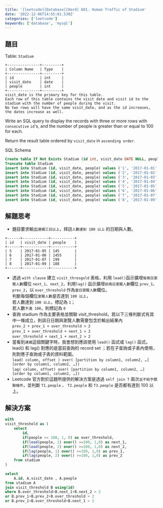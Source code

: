 ```yaml
---
title: '[leetcode][Database][Hard] 601. Human Traffic of Stadium'
date: '2022-12-06T14:55:01.530Z'
categories: ['leetcode']
keywords: ['database', 'mysql']
---
```


## 題目

Table: `Stadium`
```
+---------------+---------+  
| Column Name   | Type    |  
+---------------+---------+  
| id            | int     |  
| visit_date    | date    |  
| people        | int     |  
+---------------+---------+  
visit_date is the primary key for this table.  
Each row of this table contains the visit date and visit id to the stadium with the number of people during the visit.  
No two rows will have the same visit_date, and as the id increases, the dates increase as well.
```

Write an SQL query to display the records with three or more rows with `consecutive` `id`'s, and the number of people is greater than or equal to 100 for each.

Return the result table ordered by `visit_date` in `ascending order`.

SQL Schema
```sql
Create table If Not Exists Stadium (id int, visit_date DATE NULL, people int)  
Truncate table Stadium  
insert into Stadium (id, visit_date, people) values ('1', '2017-01-01', '10')  
insert into Stadium (id, visit_date, people) values ('2', '2017-01-02', '109')  
insert into Stadium (id, visit_date, people) values ('3', '2017-01-03', '150')  
insert into Stadium (id, visit_date, people) values ('4', '2017-01-04', '99')  
insert into Stadium (id, visit_date, people) values ('5', '2017-01-05', '145')  
insert into Stadium (id, visit_date, people) values ('6', '2017-01-06', '1455')  
insert into Stadium (id, visit_date, people) values ('7', '2017-01-07', '199')  
insert into Stadium (id, visit_date, people) values ('8', '2017-01-09', '188')
```
## 解題思考

*   題目要求輸出`連續三日以上`，拜訪`人數達到 100 以上` 的日期與人數。
```
+------+------------+-----------+  
| id   | visit_date | people    |  
+------+------------+-----------+  
| 5    | 2017-01-05 | 145       |  
| 6    | 2017-01-06 | 1455      |  
| 7    | 2017-01-07 | 199       |  
| 8    | 2017-01-09 | 188       |  
+------+------------+-----------+
```
*   透過 `with clause` 建立 `visit_thresgold` 表格，利用 `lead()`函示擴增`後兩日瀏覽人數`欄位 `next_1`、`next_2`，利用`lag()` 函示擴增`前兩日瀏覽人數`欄位 `prev_1`、`prev_2`，以 `over_threshold` 作為`當日瀏覽人數`欄位。  
    判斷每個欄位`瀏覽人數`是否達到 `100 以上`，  
    若人數達到 `100 以上`，標記為 `1`；  
    若人數`不滿 100`，則標記為 `0`
*   查詢 stadium 作為主要表格並關聯 visit_threshold，若以下三條判斷式有其中一條成立，則該日日期與瀏覽人數需要包含於輸出結果內  
    `prev_2 + prev_1 + over_threshold > 2`  
    `prev_1 + over_threshold + next_1 > 2`  
    `over_threshold + next_1 + next_2 > 2`
*   當看到`連續`這個關鍵字時，我會想到應該使用 `lead()` 函式或 `lag()` 函式。lead() 和 lag() 對應的是當前查詢的 record set ；若在子查詢或子表內使用，則對應子查詢或子表的資料範圍。  
    `lead( column, offset ) over( [partition by column1, column2, …] [order by column1, column2, …])`  
    `lag( column, offset) over( [partition by column1, column2, …] [order by column1, column2, …])`
*   Leetcode 官方對於這題所提供的解決方案是透過 `self join T` 兩次`且不給予關聯條件`，並判斷 `T1.people` 、 `T2.people` 和 `T3.people` 是否都有達到 100 以上。

## 解決方案
```sql
with   
visit_threshold as (  
    select  
        id,   
        if(people >= 100, 1, 0) as over_threshold,  
        if(lead(people, 1) over() >=100, 1,0) as next_1,  
        if(lead(people, 2) over() >=100, 1,0) as next_2,  
        if(lag(people, 1) over() >=100, 1,0) as prev_1,  
        if(lag(people, 2) over() >=100, 1,0) as prev_2  
    from stadium  
)  
  
select   
    A.id, A.visit_date , A.people   
from stadium A  
join visit_threshold B using(id)  
where B.over_threshold+B.next_1+B.next_2 > 2  
or B.prev_1+B.prev_2+B.over_threshold > 2  
or B.prev_1+B.over_threshold+B.next_1 > 2
```